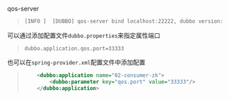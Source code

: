 qos-server

> ```txt
> [INFO ]  [DUBBO] qos-server bind localhost:22222, dubbo version: 2.7.0, current host: 192.168.1.2
> ```
>
> 
>
> 

可以通过添加配置文件`dubbo.properties`来指定属性端口

> ```properties
> dubbo.application.qos.port=33333
> ```

也可以在`spring-provider.xml`配置文件中添加配置

> ```xml
>     <dubbo:application name="02-consumer-zk">
>         <dubbo:parameter key="qos.port" value="33333"/>
>     </dubbo:application>
> 
> ```



